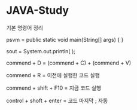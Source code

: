 # JAVA-Study

기본 명령어 정리

psvm = public static void main(String[] args) { }

sout = System.out.println( );


commend + D = (commend + C) + (commend + V)

commend + R = 이전에 실행한 코드 실행

commend + shift + F10 = 지금 코드 실행

control + shoft + enter = 코드 마지막 ; 자동
